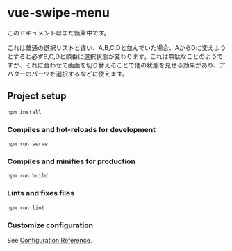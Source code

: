 # vue-swipe-menu

このドキュメントはまだ執筆中です。

これは普通の選択リストと違い、A,B,C,Dと並んでいた場合、AからDに変えようとすると必ずB,C,Dと順番に選択状態が変わります。これは無駄なことのようですが、それに合わせて画面を切り替えることで他の状態を見せる効果があり、アバターのパーツを選択するなどに使えます。

## Project setup
```
npm install
```

### Compiles and hot-reloads for development
```
npm run serve
```

### Compiles and minifies for production
```
npm run build
```

### Lints and fixes files
```
npm run lint
```

### Customize configuration
See [Configuration Reference](https://cli.vuejs.org/config/).
